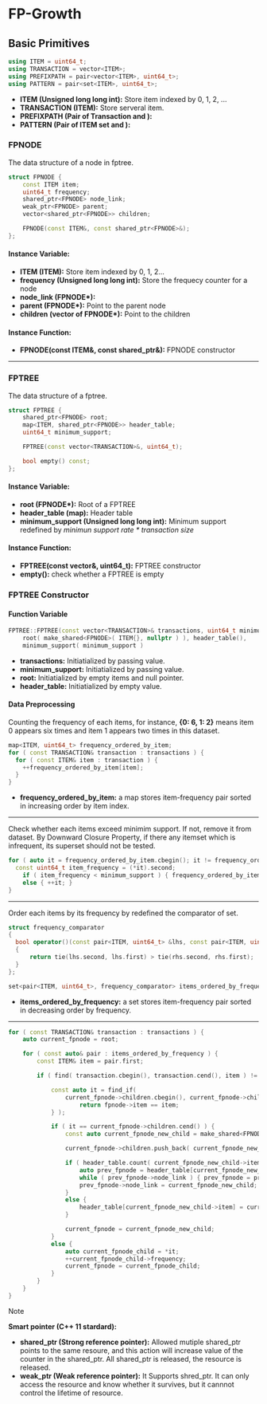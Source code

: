 # FP-Growth

## Basic Primitives
```c++
using ITEM = uint64_t;
using TRANSACTION = vector<ITEM>;
using PREFIXPATH = pair<vector<ITEM>, uint64_t>;
using PATTERN = pair<set<ITEM>, uint64_t>;
```
* **ITEM (Unsigned long long int):** Store item indexed by 0, 1, 2, ...
* **TRANSACTION (ITEM):** Store serveral item.
* **PREFIXPATH (Pair of Transaction and ):**
* **PATTERN (Pair of ITEM set and ):**

### FPNODE
The data structure of a node in fptree.
```c++
struct FPNODE {
    const ITEM item;
    uint64_t frequency;
    shared_ptr<FPNODE> node_link;
    weak_ptr<FPNODE> parent;
    vector<shared_ptr<FPNODE>> children;

    FPNODE(const ITEM&, const shared_ptr<FPNODE>&);
};
```
#### Instance Variable:
* **ITEM (ITEM):** Store item indexed by 0, 1, 2...
* **frequency (Unsigned long long int):** Store the frequecy counter for a node
* **node_link (FPNODE\*):**
* **parent (FPNODE\*):** Point to the parent node
* **children (vector of FPNODE\*):** Point to the children

#### Instance Function:
* **FPNODE(const ITEM&, const shared_ptr<FPNODE>&):** FPNODE constructor
---
### FPTREE
The data structure of a fptree.
```c++
struct FPTREE {
    shared_ptr<FPNODE> root;
    map<ITEM, shared_ptr<FPNODE>> header_table;
    uint64_t minimum_support;

    FPTREE(const vector<TRANSACTION>&, uint64_t);

    bool empty() const;
};
```
#### Instance Variable:
* **root (FPNODE\*):** Root of a FPTREE
* **header_table (map):** Header table
* **minimum_support (Unsigned long long int):** Minimum support redefined by *minimun support rate * transaction size* 

#### Instance Function:
* **FPTREE(const vector<TRANSACTION>&, uint64_t):** FPTREE constructor
* **empty():** check whether a FPTREE is empty

### FPTREE Constructor
#### Function Variable
```c++
FPTREE::FPTREE(const vector<TRANSACTION>& transactions, uint64_t minimum_support) :
    root( make_shared<FPNODE>( ITEM{}, nullptr ) ), header_table(),
    minimum_support( minimum_support )
```
* **transactions:** Initiatialized by passing value.
* **minimum_support:** Initiatialized by passing value.
* **root:** Initiatialized by empty items and null pointer.
* **header_table:** Initiatialized by empty value.
#### Data Preprocessing
Counting the frequency of each items, for instance, **{0: 6, 1: 2}** means item 0 appears six times and item 1 appears two times in this dataset.
```c++
map<ITEM, uint64_t> frequency_ordered_by_item;
for ( const TRANSACTION& transaction : transactions ) {
  for ( const ITEM& item : transaction ) {
    ++frequency_ordered_by_item[item];
  }
}
```
* **frequency_ordered_by_item:** a map stores item-frequency pair sorted in increasing order by item index.
---
Check whether each items exceed minimim support. If not, remove it from dataset. By Downward Closure Property, if there any itemset which is infrequent, its superset should not be tested.
```c++
for ( auto it = frequency_ordered_by_item.cbegin(); it != frequency_ordered_by_item.cend(); ) {
  const uint64_t item_frequency = (*it).second;
    if ( item_frequency < minimum_support ) { frequency_ordered_by_item.erase( it++ ); }
    else { ++it; }
}
```
---
Order each items by its frequency by redefined the comparator of set.
```c++
struct frequency_comparator
{
  bool operator()(const pair<ITEM, uint64_t> &lhs, const pair<ITEM, uint64_t> &rhs) const
  {
      return tie(lhs.second, lhs.first) > tie(rhs.second, rhs.first);
  }
};

set<pair<ITEM, uint64_t>, frequency_comparator> items_ordered_by_frequency(frequency_ordered_by_item.cbegin(), frequency_ordered_by_item.cend());
```
* **items_ordered_by_frequency:** a set stores item-frequency pair sorted in decreasing order by frequency.
---
```c++
for ( const TRANSACTION& transaction : transactions ) {
    auto current_fpnode = root;

    for ( const auto& pair : items_ordered_by_frequency ) {
        const ITEM& item = pair.first;

        if ( find( transaction.cbegin(), transaction.cend(), item ) != transaction.cend() ) {

            const auto it = find_if(
                current_fpnode->children.cbegin(), current_fpnode->children.cend(),  [&](const shared_ptr<FPNODE>& fpnode) {
                    return fpnode->item == item;
            } );

            if ( it == current_fpnode->children.cend() ) {
                const auto current_fpnode_new_child = make_shared<FPNODE>( item, current_fpnode );

                current_fpnode->children.push_back( current_fpnode_new_child );

                if ( header_table.count( current_fpnode_new_child->item ) ) {
                    auto prev_fpnode = header_table[current_fpnode_new_child->item];
                    while ( prev_fpnode->node_link ) { prev_fpnode = prev_fpnode->node_link; }
                    prev_fpnode->node_link = current_fpnode_new_child;
                }
                else {
                    header_table[current_fpnode_new_child->item] = current_fpnode_new_child;
                }

                current_fpnode = current_fpnode_new_child;
            }
            else {
                auto current_fpnode_child = *it;
                ++current_fpnode_child->frequency;
                current_fpnode = current_fpnode_child;
            }
        }
    }
}
```

> [!NOTE]  
> **Smart pointer (C++ 11 stardard):**  
> * **shared_ptr (Strong reference pointer):** Allowed mutiple shared_ptr points to the same resoure, and this action will increase value of the counter in the shared_ptr. All shared_ptr is released, the resource is released.  
> * **weak_ptr (Weak reference pointer):** It Supports shred_ptr. It can only access the resource and know whether it survives, but it cannnot control the lifetime of resource. 
